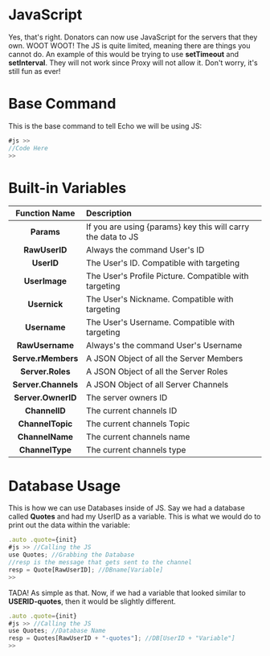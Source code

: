 # JavaScript

Yes, that's right. Donators can now use JavaScript for the servers that they own. WOOT WOOT! The JS is quite limited, meaning there are things you cannot do. An example of this would be trying to use **setTimeout** and **setInterval**. They will not work since Proxy will not allow it. Don't worry, it's still fun as ever!

# Base Command

This is the base command to tell Echo we will be using JS:

```js
#js >>
//Code Here
>>
```

# Built-in Variables

| Function Name | Description |
| :---: | :--- |
| **Params** | If you are using {params} key this will carry the data to JS |
| **RawUserID** | Always the command User's ID |
| **UserID** | The User's ID. Compatible with targeting |
| **UserImage** | The User's Profile Picture. Compatible with targeting |
| **Usernick** | The User's Nickname. Compatible with targeting |
| **Username** | The User's Username. Compatible with targeting |
| **RawUsername** | Always's the command User's Username |
| **Serve.rMembers** | A JSON Object of all the Server Members |
| **Server.Roles** | A JSON Object of all the Server Roles |
| **Server.Channels** | A JSON Object of all Server Channels |
| **Server.OwnerID** | The server owners ID |
| **ChannelID** | The current channels ID |
| **ChannelTopic** | The current channels Topic |
| **ChannelName** | The current channels name |
| **ChannelType** | The current channels type |

# Database Usage

This is how we can use Databases inside of JS. Say we had a database called **Quotes** and had my UserID as a variable. This is what we would do to print out the data within the variable:

```js
.auto .quote={init}
#js >> //Calling the JS
use Quotes; //Grabbing the Database
//resp is the message that gets sent to the channel
resp = Quote[RawUserID]; //DBname[Variable]
>>
```

TADA! As simple as that. Now, if we had a variable that looked similar to **USERID-quotes**, then it would be slightly different.

```js
.auto .quote={init}
#js >> //Calling the JS
use Quotes; //Database Name
resp = Quotes[RawUserID + "-quotes"]; //DB[UserID + "Variable"]
>>
```



